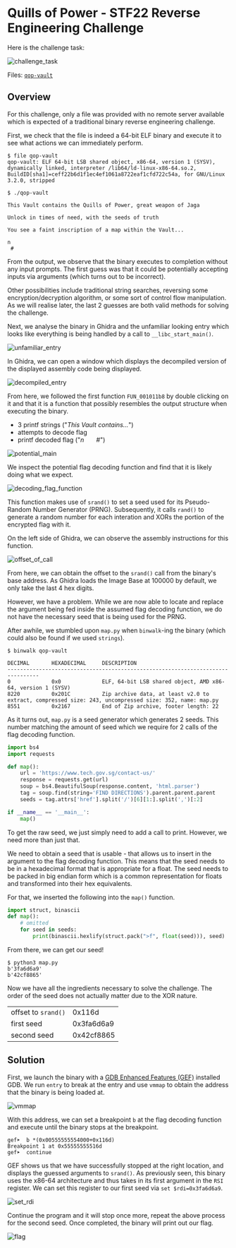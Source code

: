 # Quills of Power - STF22 Reverse Engineering Challenge

Here is the challenge task:

![challenge_task](images/Challenge_Task.png)


Files: [`qop-vault`](qop-vault)

## Overview

For this challenge, only a file was provided with no remote server available
which is expected of a traditional binary reverse engineering challenge.


First, we check that the file is indeed a 64-bit ELF binary and execute it to
see what actions we can immediately perform.
```
$ file qop-vault 
qop-vault: ELF 64-bit LSB shared object, x86-64, version 1 (SYSV), dynamically linked, interpreter /lib64/ld-linux-x86-64.so.2, BuildID[sha1]=ceff22b6d1f1ec4ef1061a8722eaf1cfd722c54a, for GNU/Linux 3.2.0, stripped

$ ./qop-vault 

This Vault contains the Quills of Power, great weapon of Jaga

Unlock in times of need, with the seeds of truth

You see a faint inscription of a map within the Vault...

n
 #
```

From the output, we observe that the binary executes to completion without
any input prompts. The first guess was that it could be potentially accepting
inputs via arguments (which turns out to be incorrect).

Other possibilities include traditional string searches, reversing some 
encryption/decryption algorithm, or some sort of control flow manipulation.
As we will realise later, the last 2 guesses are both valid methods for
solving the challenge.

Next, we analyse the binary in Ghidra and the unfamiliar looking entry which
looks like everything is being handled by a call to `__libc_start_main()`.

![unfamiliar_entry](images/step_1_entry.png)

In Ghidra, we can open a window which displays the decompiled version
of the displayed assembly code being displayed.

![decompiled_entry](images/step_2_decompile_entry.png)

From here, we followed the first function `FUN_001011b8` by double clicking on
it and that it is a function that possibly resembles the output structure when
executing the binary.

* 3 printf strings ("*This Vault contains...*")
* attempts to decode flag
* printf decoded flag ("*n&nbsp;&nbsp;&nbsp;&nbsp;&nbsp;&nbsp;&nbsp;#*")

![potential_main](images/step_3_follow_interesting_function.png)

We inspect the potential flag decoding function and find that it is likely
doing what we expect.

![decoding_flag_function](images/step_4_likely_decryption_algorithm.png)

This function makes use of `srand()` to set a seed used for its 
Pseudo-Random Number Generator (PRNG).
Subsequently, it calls `rand()` to generate a random number for each 
interation and XORs the portion of the encrypted flag with it.

On the left side of Ghidra, we can observe the assembly instructions for
this function.

![offset_of_call](images/step_5_offset_to_hijack_args.png)

From here, we can obtain the offset to the `srand()` call from the binary's
base address. As Ghidra loads the Image Base at 100000 by default, we only
take the last 4 hex digits.

However, we have a problem. While we are now able to locate and replace the 
argument being fed inside the assumed flag decoding function, we do not have
the necessary seed that is being used for the PRNG.

After awhile, we stumbled upon `map.py` when `binwalk`-ing the binary (which
could also be found if we used `strings`).

```
$ binwalk qop-vault 

DECIMAL       HEXADECIMAL     DESCRIPTION
--------------------------------------------------------------------------------
0             0x0             ELF, 64-bit LSB shared object, AMD x86-64, version 1 (SYSV)
8220          0x201C          Zip archive data, at least v2.0 to extract, compressed size: 243, uncompressed size: 352, name: map.py
8551          0x2167          End of Zip archive, footer length: 22
```

As it turns out, `map.py` is a seed generator which generates 2 seeds. This 
number matching the amount of seed which we require for 2 calls of the
flag decoding function.

```py
import bs4
import requests

def map():
    url = 'https://www.tech.gov.sg/contact-us/'
    response = requests.get(url)
    soup = bs4.BeautifulSoup(response.content, 'html.parser')
    tag = soup.find(string='FIND DIRECTIONS').parent.parent.parent
    seeds = tag.attrs['href'].split('/')[6][1:].split(',')[:2]

if __name__ == '__main__':
    map()
```

To get the raw seed, we just simply need to add a call to print. However, we need more than just that.

We need to obtain a seed that is usable - that allows us to insert in the 
argument to the flag decoding function. This means that the seed needs to be 
in a hexadecimal format that is appropriate for a float. The seed needs to be
packed in big endian form which is a common representation for floats and
transformed into their hex equivalents.

For that, we inserted the following into the `map()` function.
```py
import struct, binascii
def map():
    # omitted
    for seed in seeds:
        print(binascii.hexlify(struct.pack(">f", float(seed))), seed)
```

From there, we can get our seed!

```
$ python3 map.py                
b'3fa6d6a9'
b'42cf8865'
```

Now we have all the ingredients necessary to solve the challenge.
The order of the seed does not actually matter due to the XOR nature.

<table>
<tr>
    <td>offset to <code>srand()</code></td>
    <td>0x116d</td>
</tr>
<tr>
    <td>first seed</td>
    <td>0x3fa6d6a9</td>
</tr>
<tr>
    <td>second seed</td>
    <td>0x42cf8865</td>
</tr>
</table>

## Solution

First, we launch the binary with a
[GDB Enhanced Features (GEF)](https://github.com/hugsy/gef) installed GDB. 
We run `entry` to break at the entry and use `vmmap` to obtain the address
that the binary is being loaded at.

![vmmap](images/step_8_vmmap_for_offset.png)

With this address, we can set a breakpoint `b` at the flag decoding function 
and execute until the binary stops at the breakpoint.

```
gef➤  b *(0x00555555554000+0x116d)
Breakpoint 1 at 0x55555555516d
gef➤  continue
```

GEF shows us that we have successfully stopped at the right location, and
displays the guessed arguments to `srand()`. As previously seen, this binary
uses the x86-64 architecture and thus takes in its first argument in the `RSI`
register. We can set this register to our first seed via 
`set $rdi=0x3fa6d6a9`.

![set_rdi](images/step_10_set_rdi.png)

Continue the program and it will stop once more, repeat the above process for
the second seed. Once completed, the binary will print out our flag.

![flag](images/step_11_flag.png)